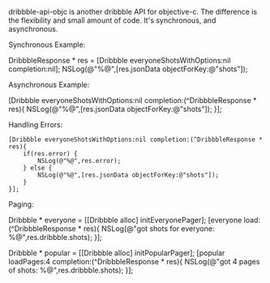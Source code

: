 dribbble-api-objc is another dribbble API for objective-c. The difference is the flexibility and small amount of code. It's synchronous, and asynchronous.

Synchronous Example:

DribbbleResponse * res = [Dribbble everyoneShotsWithOptions:nil completion:nil];
NSLog(@"%@",[res.jsonData objectForKey:@"shots"]);

Asynchronous Example:

[Dribbble everyoneShotsWithOptions:nil completion:(^DribbbleResponse * res){
	NSLog(@"%@",[res.jsonData objectForKey:@"shots"]);
}];

Handling Errors:

    [Dribbble everyoneShotsWithOptions:nil completion:(^DribbbleResponse * res){
	    if(res.error) {
		    NSLog(@"%@",res.error);
	    } else {
		    NSLog(@"%@",[res.jsonData objectForKey:@"shots"]);
	    }
    }];

Paging:

Dribbble * everyone = [[Dribbble alloc] initEveryonePager];
[everyone load:(^DribbbleResponse * res){
	NSLog(@"got shots for everyone: %@",res.dribbble.shots);
}];

Dribbble * popular = [[Dribbble alloc] initPopularPager];
[popular loadPages:4 completion:(^DribbbleResponse * res){
	NSLog(@"got 4 pages of shots: %@",res.dribbble.shots);
}];
